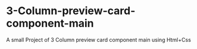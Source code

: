 # 3-Column-preview-card-component-main
A small Project of 3 Column preview card component main using Html+Css

